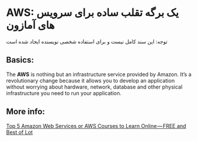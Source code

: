# AWS: یک برگه تقلب ساده برای سرویس های آمازون

توجه: این سند کامل نیست و برای استفاده شخصی نویسنده ایجاد شده است

## Basics:

The **AWS** is nothing but an infrastructure service provided by Amazon. It’s a 
revolutionary change because it allows you to develop an application without 
worrying about hardware, network, database and other physical infrastructure 
you need to run your application.

## More info:

[Top 5 Amazon Web Services or AWS Courses to Learn Online — FREE and Best of Lot](https://hackernoon.com/top-5-amazon-web-services-or-aws-courses-to-learn-online-free-and-best-of-lot-d94e192054b7)

